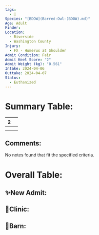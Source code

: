 ```yaml
---
tags:
  - 🦅
Species: "[BDOW](Barred-Owl-(BDOW).md)"
Age: Adult
Finder: 
Location:
  - Riverside
  - Washington County
Injury:
  - FX - Humerus at Shoulder
Admit Condition: Fair
Admit Keel Score: "2"
Admit Weight (kg): "0.561"
Intake: 2024-04-06
Outtake: 2024-04-07
Status:
  - Euthanized
---
```


# Summary Table:

<div><table class="dataview table-view-table"><thead class="table-view-thead"><tr class="table-view-tr-header"><th class="table-view-th"><span></span><span class="dataview small-text">2</span></th><th class="table-view-th"><span></span></th></tr></thead><tbody class="table-view-tbody"><tr><td><span></span></td><td><span></span></td></tr><tr><td><span></span></td><td><span></span></td></tr></tbody></table></div>

## Comments:

<p><span><p dir="auto">No notes found that fit the specified criteria.</p></span></p>

# Overall Table:

## ✨New Admit:



## 🏥Clinic:



## 🏡Barn:


